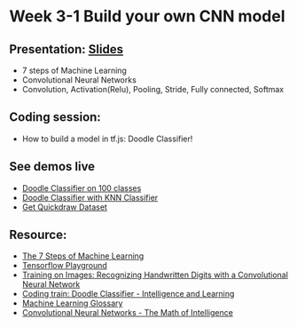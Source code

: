 # Week 3-1 Build your own CNN model

## Presentation: [Slides](https://docs.google.com/presentation/d/1YulUXpmTYr7NHLDPEP56eKYwneA53y9glgx6ZZ97fBM/edit?usp=sharing)
- 7 steps of Machine Learning
- Convolutional Neural Networks
- Convolution, Activation(Relu), Pooling, Stride, Fully connected, Softmax 

## Coding session:
- How to build a model in tf.js: Doodle Classifier!

## See demos live
- [Doodle Classifier on 100 classes](https://yining1023.github.io/machine-learning-for-the-web/week3-1-doodleclassifier/DoodleClassifier100/)
- [Doodle Classifier with KNN Classifier](https://yining1023.github.io/machine-learning-for-the-web/week3-1-doodleclassifier/DoodleClassifier_KNN/)
- [Get Quickdraw Dataset](https://yining1023.github.io/machine-learning-for-the-web/week3-1-doodleclassifier/GetQuickdrawData/)

## Resource:
- [The 7 Steps of Machine Learning](https://youtu.be/nKW8Ndu7Mjw)
- [Tensorflow Playground](https://playground.tensorflow.org)
- [Training on Images: Recognizing Handwritten Digits with a Convolutional Neural Network](https://js.tensorflow.org/tutorials/mnist.html)
- [Coding train: Doodle Classifier - Intelligence and Learning](https://www.youtube.com/watch?v=pqY_Tn2SIVA&list=PLRqwX-V7Uu6Zs14zKVuTuit6jApJgoYZQ)
- [Machine Learning Glossary](https://developers.google.com/machine-learning/glossary)
- [Convolutional Neural Networks - The Math of Intelligence](https://youtu.be/FTr3n7uBIuE)

